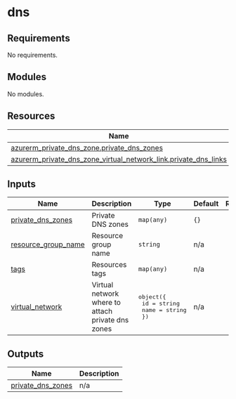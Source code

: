 # dns

<!-- BEGIN_TF_DOCS -->
## Requirements

No requirements.

## Modules

No modules.

## Resources

| Name | Type |
|------|------|
| [azurerm_private_dns_zone.private_dns_zones](https://registry.terraform.io/providers/hashicorp/azurerm/latest/docs/resources/private_dns_zone) | resource |
| [azurerm_private_dns_zone_virtual_network_link.private_dns_links](https://registry.terraform.io/providers/hashicorp/azurerm/latest/docs/resources/private_dns_zone_virtual_network_link) | resource |

## Inputs

| Name | Description | Type | Default | Required |
|------|-------------|------|---------|:--------:|
| <a name="input_private_dns_zones"></a> [private\_dns\_zones](#input\_private\_dns\_zones) | Private DNS zones | `map(any)` | `{}` | no |
| <a name="input_resource_group_name"></a> [resource\_group\_name](#input\_resource\_group\_name) | Resource group name | `string` | n/a | yes |
| <a name="input_tags"></a> [tags](#input\_tags) | Resources tags | `map(any)` | n/a | yes |
| <a name="input_virtual_network"></a> [virtual\_network](#input\_virtual\_network) | Virtual network where to attach private dns zones | <pre>object({<br/>    id   = string<br/>    name = string<br/>  })</pre> | n/a | yes |

## Outputs

| Name | Description |
|------|-------------|
| <a name="output_private_dns_zones"></a> [private\_dns\_zones](#output\_private\_dns\_zones) | n/a |
<!-- END_TF_DOCS -->
